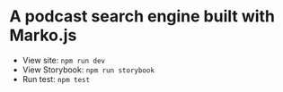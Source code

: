 # A podcast search engine built with Marko.js

- View site: `npm run dev`
- View Storybook: `npm run storybook`
- Run test: `npm test`
